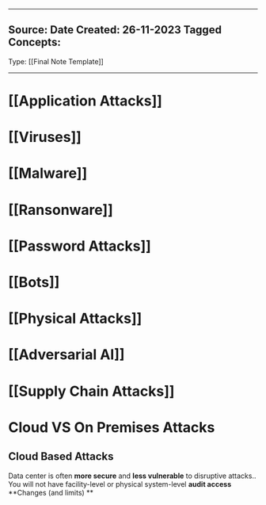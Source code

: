 - - -
Source:
Date Created:  26-11-2023
Tagged Concepts:
-
Type: [[Final Note Template]]
- - - 

# [[Application Attacks]]

# [[Viruses]]
# [[Malware]]
# [[Ransonware]]
# [[Password Attacks]]
# [[Bots]]
# [[Physical Attacks]]
# [[Adversarial AI]]
# [[Supply Chain Attacks]]


# Cloud VS On Premises Attacks
## Cloud Based Attacks
Data center is often **more secure** and **less vulnerable** to disruptive attacks.. You will not have facility-level or physical system-level **audit access**
**Changes (and limits) **